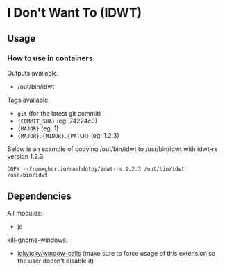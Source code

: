 # I Don't Want To (IDWT)

## Usage

### How to use in containers

Outputs available:

- /out/bin/idwt

Tags available:

- `git` (for the latest git commit)
- `{COMMIT_SHA}` (eg: 74224c0)
- `{MAJOR}` (eg: 1)
- `{MAJOR}.{MINOR}.{PATCH}` (eg: 1.2.3)

Below is an example of copying /out/bin/idwt to /usr/bin/idwt with idwt-rs version 1.2.3

```containerfile
COPY --from=ghcr.io/noahdotpy/idwt-rs:1.2.3 /out/bin/idwt /usr/bin/idwt
```

## Dependencies

All modules:

- jc

kill-gnome-windows:

- [ickyicky/window-calls](https://github.com/ickyicky/window-calls) (make sure to force usage of this extension so the user doesn't disable it)
